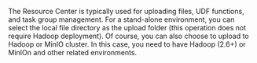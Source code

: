 The Resource Center is typically used for uploading files, UDF functions, and task group management. For a stand-alone environment, you can select the local file directory as the upload folder (this operation does not require Hadoop deployment). Of course, you can also choose to upload to Hadoop or MinIO cluster. In this case, you need to have Hadoop (2.6+) or MinIOn and other related environments.